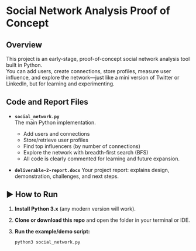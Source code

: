 # Social Network Analysis Proof of Concept

## Overview

This project is an early-stage, proof-of-concept social network analysis tool built in Python.  
You can add users, create connections, store profiles, measure user influence, and explore the network—just like a mini version of Twitter or LinkedIn, but for learning and experimenting.

## Code and Report Files

- **`social_network.py`**  
  The main Python implementation.  
  - Add users and connections
  - Store/retrieve user profiles
  - Find top influencers (by number of connections)
  - Explore the network with breadth-first search (BFS)
  - All code is clearly commented for learning and future expansion.


- **`deliverable-2-report.docx`** 
  Your project report: explains design, demonstration, challenges, and next steps.

## ▶️ How to Run

1. **Install Python 3.x** (any modern version will work).

2. **Clone or download this repo** and open the folder in your terminal or IDE.

3. **Run the example/demo script:**
   ```sh
   python3 social_network.py
